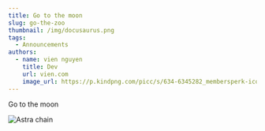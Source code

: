 ```yaml
---
title: Go to the moon
slug: go-the-zoo
thumbnail: /img/docusaurus.png
tags:
  - Announcements
authors:
  - name: vien nguyen
    title: Dev
    url: vien.com
    image_url: https://p.kindpng.com/picc/s/634-6345282_membersperk-icons-08-icon-human-hd-png-download.png
---
```

G﻿o to the moon

![Astra chain](/img/icon.png "Astra chain")